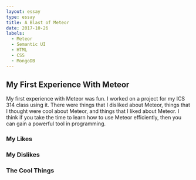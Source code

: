 ```yaml
---
layout: essay
type: essay
title: A Blast of Meteor
date: 2017-10-26
labels:
  - Meteor
  - Semantic UI
  - HTML
  - CSS
  - MongoDB
---
```


## My First Experience With Meteor
My first experience with Meteor was fun. I worked on a project for my ICS 314 class using it. There were things that I disliked about Meteor, things that I thought were cool about Meteor, and things that I liked about Meteor. I think if you take the time to learn how to use Meteor efficiently, then you can gain a powerful tool in programming.

### My Likes

### My Dislikes

### The Cool Things
